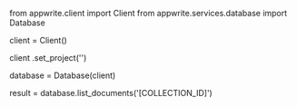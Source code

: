 from appwrite.client import Client
from appwrite.services.database import Database

client = Client()

client
    .set_project('')

database = Database(client)

result = database.list_documents('[COLLECTION_ID]')
